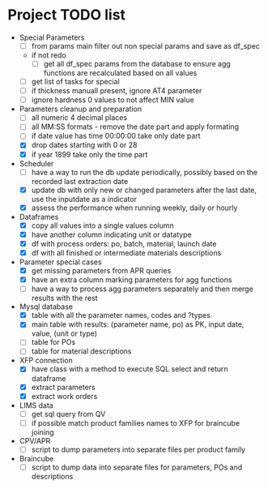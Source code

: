 # Project TODO list

- Special Parameters
  - [ ] from params main filter out non special params and save as df_spec
  - if not redo
    - [ ] get all df_spec params from the database to ensure agg functions are recalculated based on all values
  - [ ] get list of tasks for special
  - [ ] if thickness manuall present, ignore AT4 parameter
  - [ ] ignore hardness 0 values to not affect MIN value

- Parameters cleanup and preparation
  - [ ] all numeric 4 decimal places
  - [ ] all MM:SS formats - remove the date part and apply formating
  - [ ] if date value has time 00:00:00 take only date part
  - [x] drop dates starting with 0 or 28
  - [x] if year 1899 take only the time part

- Scheduler
  - [ ] have a way to run the db update periodically, possibly based on the recorded last extraction date
  - [x] update db with only new or changed parameters after the last date, use the inputdate as a indicator
  - [x] assess the performance when running weekly, daily or hourly

- Dataframes
  - [x] copy all values into a single values column
  - [x] have another column indicating unit or datatype
  - [x] df with process orders: po, batch, material, launch date
  - [x] df with all finished or intermediate materials descriptions

- Parameter special cases
  - [x] get missing parameters from APR queries
  - [x] have an extra column marking parameters for agg functions
  - [ ] have a way to process agg parameters separately and then merge results with the rest

- Mysql database
  - [x] table with all the parameter names, codes and ?types
  - [x] main table with results: (parameter name, po) as PK, input date, value, (unit or type)
  - [ ] table for POs
  - [ ] table for material descriptions

- XFP connection
  - [x] have class with a method to execute SQL select and return dataframe
  - [x] extract parameters
  - [x] extract work orders

- LIMS data
  - [ ] get sql query from QV
  - [ ] if possible match product families names to XFP for braincube joining

- CPV/APR
  - [ ] script to dump parameters into separate files per product family

- Braincube
  - [ ] script to dump data into separate files for parameters, POs and descriptions